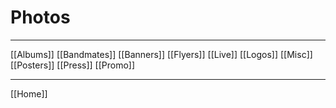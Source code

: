 # Photos

---

[[Albums]]
[[Bandmates]]
[[Banners]]
[[Flyers]]
[[Live]]
[[Logos]]
[[Misc]]
[[Posters]]
[[Press]]
[[Promo]]

---

[[Home]]